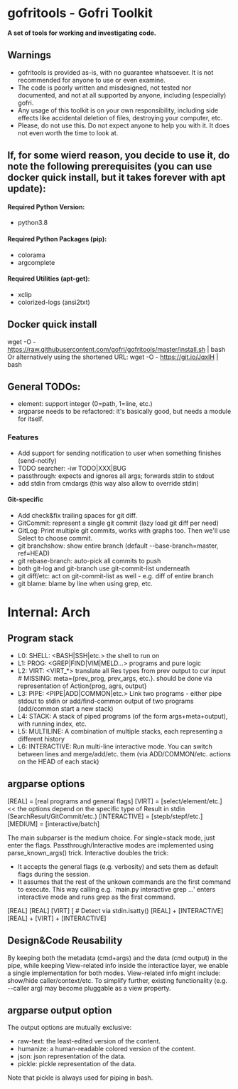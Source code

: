 gofritools - Gofri Toolkit
==========================
__A set of tools for working and investigating code.__

## Warnings


* gofritools is provided as-is, with no guarantee whatsoever. It is not recommended for anyone to use or even examine.
* The code is poorly written and misdesigned, not tested nor documented, and not at all supported by anyone, including (especially) gofri.
* Any usage of this toolkit is on your own responsibility, including side effects like accidental deletion of files, destroying your computer, etc.
* Please, do not use this. Do not expect anyone to help you with it. It does not even worth the time to look at.



## If, for some wierd reason, you decide to use it, do note the following prerequisites (you can use docker quick install, but it takes forever with apt update):
#### Required Python Version:
* python3.8

#### Required Python Packages (pip):
* colorama
* argcomplete

#### Required Utilities (apt-get):
* xclip
* colorized-logs (ansi2txt)

## Docker quick install
wget -O - https://raw.githubusercontent.com/gofri/gofritools/master/install.sh | bash
Or alternatively using the shortened URL:
wget -O - https://git.io/JqxIH | bash

###

## General TODOs:
- element: support integer (0=path, 1=line, etc.)
- argparse needs to be refactored: it's basically good, but needs a module for itself.

### Features
* Add support for sending notification to user when something finishes (send-notify)
* TODO searcher: -iw TODO|XXX|BUG
* passthrough: expects and ignores all args; forwards stdin to stdout
* add stdin from cmdargs (this way also allow to override stdin)

#### Git-specific
* Add check&fix trailing spaces for git diff.
* GitCommit: represent a single git commit (lazy load git diff per need)
* GitLog: Print multiple git commits, works with graphs too. Then we'll use Select to choose commit.
* git branchshow: show entire branch (default --base-branch=master, ref=HEAD)
* git rebase-branch: auto-pick all commits to push
* both git-log and git-branch use git-commit-list underneath
* git diff/etc: act on git-commit-list as well - e.g. diff of entire branch 
* git blame: blame by line when using grep, etc.

# Internal: Arch

## Program stack
* L0: SHELL: <BASH|SSH|etc.> the shell to run on
* L1: PROG: <GREP|FIND|VIM|MELD...> programs and pure logic
* L2: VIRT: <VIRT_*> translate all Res types from prev output to cur input # MISSING: meta={prev_prog, prev_args, etc.}. should be done via representation of Action{prog, agrs, output}
* L3: PIPE: <PIPE|ADD|COMMON|etc.> Link two programs - either pipe stdout to stdin or add/find-common output of two programs (add/common start a new stack)
* L4: STACK: A stack of piped programs (of the form args+meta+output), with running index, etc.
* L5: MULTILINE: A combination of multiple stacks, each representing a different history
* L6: INTERACTIVE: Run multi-line interactive mode. You can switch between lines and merge/add/etc. them (via ADD/COMMON/etc. actions on the HEAD of each stack)

## argparse options
[REAL] = [real programs and general flags]
[VIRT] = [select/element/etc.] << the options depend on the specific type of Result in stdin (SearchResult/GitCommit/etc.)
[INTERACTIVE] = [stepb/stepf/etc.]
[MEDIUM] = [interactive/batch]

The main subparser is the medium choice.
For single=stack mode, just enter the flags.
Passthrough/Interactive modes are implemented using parse_known_args() trick.
Interactive doubles the trick:
- It accepts the general flags (e.g. verbosity) and sets them as default flags during the session.
- It assumes that the rest of the unkown commands are the first command to execute.
  This way calling e.g. `main.py interactive grep ...' enters interactive mode and runs grep as the first command.

<MEDIUM>
	<STACK>
		<FIRST_COMMAND> [REAL]
		<REST_OF_THE_COMMANDS> [REAL] [VIRT] [ # Detect via stdin.isatty()
	<INTERACTIVE> 
		<FIRST_COMMAND> [REAL] + [INTERACTIVE]
		<REST_OF_THE_COMMANDS> [REAL] + [VIRT] + [INTERACTIVE]
		
## Design&Code Reusability
By keeping both the metadata (cmd+args) and the data (cmd output) in the pipe,
while keeping View-related info inside the interactice layer,
we enable a single implementation for both modes.
View-related info might include: show/hide caller/context/etc.
To simplify further, existing functionality (e.g. --caller arg) may become pluggable as a view property.

## argparse output option
The output options are mutually exclusive:
- raw-text: the least-edited version of the content.
- humanize: a human-readable colored version of the content.
- json: json representation of the data.
- pickle: pickle representation of the data.

Note that pickle is always used for piping in bash.

